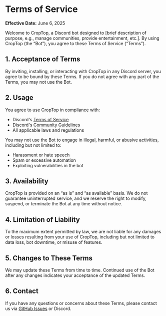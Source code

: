 # Terms of Service

**Effective Date:** June 6, 2025

Welcome to CropTop, a Discord bot designed to [brief description of purpose, e.g., manage communities, provide entertainment, etc.]. By using CropTop (the “Bot”), you agree to these Terms of Service (“Terms”).

## 1. Acceptance of Terms

By inviting, installing, or interacting with CropTop in any Discord server, you agree to be bound by these Terms. If you do not agree with any part of the Terms, you may not use the Bot.

## 2. Usage

You agree to use CropTop in compliance with:
- Discord's [Terms of Service](https://discord.com/terms)
- Discord's [Community Guidelines](https://discord.com/guidelines)
- All applicable laws and regulations

You may not use the Bot to engage in illegal, harmful, or abusive activities, including but not limited to:
- Harassment or hate speech
- Spam or excessive automation
- Exploiting vulnerabilities in the bot

## 3. Availability

CropTop is provided on an “as is” and “as available” basis. We do not guarantee uninterrupted service, and we reserve the right to modify, suspend, or terminate the Bot at any time without notice.

## 4. Limitation of Liability

To the maximum extent permitted by law, we are not liable for any damages or losses resulting from your use of CropTop, including but not limited to data loss, bot downtime, or misuse of features.

## 5. Changes to These Terms

We may update these Terms from time to time. Continued use of the Bot after any changes indicates your acceptance of the updated Terms.

## 6. Contact

If you have any questions or concerns about these Terms, please contact us via [GitHub Issues](https://github.com/andreicorneadev/andreicorneadev.github.io/issues) or Discord.
